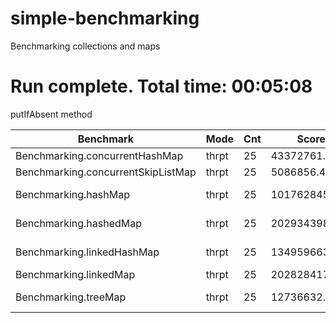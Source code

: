 # simple-benchmarking
Benchmarking collections and maps

# Run complete. Total time: 00:05:08 
putIfAbsent method

Benchmark| Mode | Cnt | Score | Error | Units
----------|------|-----|-------|-------|-------
Benchmarking.concurrentHashMap | thrpt | 25 | 43372761.247 | ± 651429.108 | ops/s
Benchmarking.concurrentSkipListMap | thrpt | 25 | 5086856.400 | ± 714719.454 | ops/s
Benchmarking.hashMap | thrpt | 25 | 101762845.018 | ± 22137242.257 | ops/s
Benchmarking.hashedMap | thrpt | 25 | 202934398.754 | ± 1196360.229 | ops/s
Benchmarking.linkedHashMap | thrpt | 25 | 134959663.750 | ± 1826147.825 | ops/s
Benchmarking.linkedMap | thrpt | 25 | 202828417.574 | ± 852522.297 | ops/s
Benchmarking.treeMap | thrpt | 25 | 12736632.683  | ± 1022799.291 | ops/s

